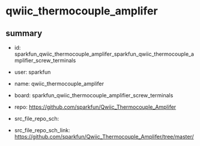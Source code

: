 # qwiic_thermocouple_amplifer
 
## summary 
* id: sparkfun_qwiic_thermocouple_amplifer_sparkfun_qwiic_thermocouple_amplifier_screw_terminals
* user: sparkfun
* name: qwiic_thermocouple_amplifer
* board: sparkfun_qwiic_thermocouple_amplifier_screw_terminals
* repo: https://github.com/sparkfun/Qwiic_Thermocouple_Amplifer



* src_file_repo_sch: 
* src_file_repo_sch_link: https://github.com/sparkfun/Qwiic_Thermocouple_Amplifer/tree/master/




